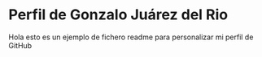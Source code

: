 # Perfil de Gonzalo Juárez del Rio 

Hola esto es un ejemplo de fichero readme para personalizar mi perfil de  GitHub
